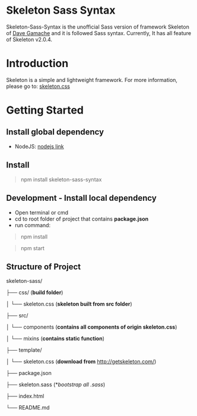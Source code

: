 # Skeleton Sass Syntax
Skeleton-Sass-Syntax is the unofficial Sass version of framework Skeleton of [Dave Gamache](https://twitter.com/dhg) and it is followed Sass syntax. Currently, It has all feature of Skeleton v2.0.4.

# Introduction
Skeleton is a simple and lightweight framework. For more information, please go to:  [skeleton.css](http://getskeleton.com/)

# Getting Started
## Install global dependency

 - NodeJS: [nodejs link](https://nodejs.org/en/)

## Install

> npm install skeleton-sass-syntax


## Development - Install local dependency

 - Open terminal or cmd
 - cd to root folder of project that contains **package.json**
 - run command:
 

> npm install

> npm start

## Structure of Project

skeleton-sass/

├── css/ (**build folder**)

│   └── skeleton.css (**skeleton built from src folder**)

├── src/

│   └── components (**contains all components of origin skeleton.css**)

│   └── mixins (**contains static function**)

├── template/

│   └── skeleton.css (**download from** http://getskeleton.com/)

├── package.json

├── skeleton.sass (**bootstrap all *.sass**)

├── index.html

└── README.md
